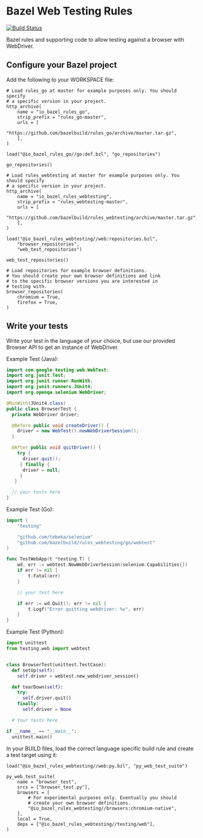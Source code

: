 # Bazel Web Testing Rules

[![Build
Status](https://ci.bazel.io/buildStatus/icon?job=rules_webtesting)](https://ci.bazel.io/job/rules_webtesting)

Bazel rules and supporting code to allow testing against a browser with
WebDriver.

## Configure your Bazel project

Add the following to your WORKSPACE file:

```bzl
# Load rules_go at master for example purposes only. You should specify
# a specific version in your project.
http_archive(
    name = "io_bazel_rules_go",
    strip_prefix = "rules_go-master",
    urls = [
        "https://github.com/bazelbuild/rules_go/archive/master.tar.gz",
    ],
)

load("@io_bazel_rules_go//go:def.bzl", "go_repositories")

go_repositories()

# Load rules_webtesting at master for example purposes only. You should specify
# a specific version in your project.
http_archive(
    name = "io_bazel_rules_webtesting",
    strip_prefix = "rules_webtesting-master",
    urls = [
        "https://github.com/bazelbuild/rules_webtesting/archive/master.tar.gz",
    ],
)

load("@io_bazel_rules_webtesting//web:repositories.bzl",
    "browser_repositories",
    "web_test_repositories")

web_test_repositories()

# Load repositories for example browser definitions.
# You should create your own browser definitions and link
# to the specific browser versions you are interested in
# testing with.
browser_repositories(
    chromium = True,
    firefox = True,
)
```

## Write your tests

Write your test in the language of your choice, but use our provided Browser API
to get an instance of WebDriver.

Example Test (Java):

```java
import com.google.testing.web.WebTest;
import org.junit.Test;
import org.junit.runner.RunWith;
import org.junit.runners.JUnit4;
import org.openqa.selenium.WebDriver;

@RunWith(JUnit4.class)
public class BrowserTest {
  private WebDriver driver;

  @Before public void createDriver() {
    driver = new WebTest().newWebDriverSession();
  }

  @After public void quitDriver() {
    try {
      driver.quit();
     } finally {
      driver = null;
     }
   }

  // your tests here
}
```

Example Test (Go):

```go
import (
    "testing"

    "github.com/tebeka/selenium"
    "github.com/bazelbuild/rules_webtesting/go/webtest"
)

func TestWebApp(t *testing.T) {
    wd, err := webtest.NewWebDriverSession(selenium.Capabilities{})
    if err != nil {
        t.Fatal(err)
    }

    // your test here

    if err := wd.Quit(); err != nil {
        t.Logf("Error quitting webdriver: %v", err)
    }
}
```

Example Test (Python):

```python
import unittest
from testing.web import webtest


class BrowserTest(unittest.TestCase):
  def setUp(self):
    self.driver = webtest.new_webdriver_session()

  def tearDown(self):
    try:
      self.driver.quit()
    finally:
      self.driver = None

  # Your tests here

if __name__ == "__main__":
  unittest.main()
```

In your BUILD files, load the correct language specific build rule and create a
test target using it:

```bzl
load("@io_bazel_rules_webtesting//web:py.bzl", "py_web_test_suite")

py_web_test_suite(
    name = "browser_test",
    srcs = ["browser_test.py"],
    browsers = [
        # For experimental purposes only. Eventually you should
        # create your own browser definitions.
        "@io_bazel_rules_webtesting//browsers:chromium-native",
    ],
    local = True,
    deps = ["@io_bazel_rules_webtesting//testing/web"],
)
```
